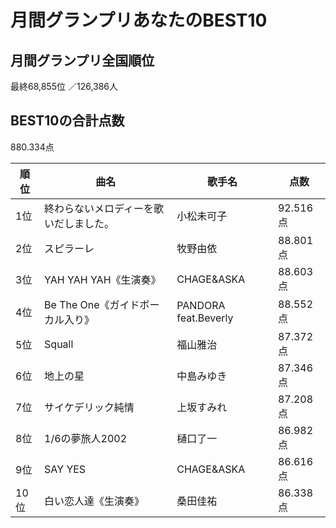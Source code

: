 # 月間グランプリあなたのBEST10

## 月間グランプリ全国順位

最終68,855位 ／126,386人

## BEST10の合計点数

880.334点

|順位|曲名|歌手名|点数|
|---|---|---|---|
| 1位 | 終わらないメロディーを歌いだしました。 | 小松未可子 | 92.516 点 |
| 2位 | スピラーレ | 牧野由依 | 88.801 点 |
| 3位 | YAH YAH YAH《生演奏》 | CHAGE&ASKA | 88.603 点 |
| 4位 | Be The One《ガイドボーカル入り》 | PANDORA feat.Beverly | 88.552 点 |
| 5位 | Squall | 福山雅治 | 87.372 点 |
| 6位 | 地上の星 | 中島みゆき | 87.346 点 |
| 7位 | サイケデリック純情 | 上坂すみれ | 87.208 点 |
| 8位 | 1/6の夢旅人2002 | 樋口了一 | 86.982 点 |
| 9位 | SAY YES | CHAGE&ASKA | 86.616 点 |
| 10位 | 白い恋人達《生演奏》 | 桑田佳祐 | 86.338 点 |
